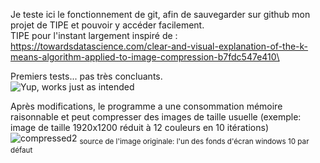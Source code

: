Je teste ici le fonctionnement de git, afin de sauvegarder sur github mon projet de TIPE et pouvoir y accéder facilement.\
TIPE pour l'instant largement inspiré de : https://towardsdatascience.com/clear-and-visual-explanation-of-the-k-means-algorithm-applied-to-image-compression-b7fdc547e410\

Premiers tests... pas très concluants.\
![Yup, works just as intended](https://github.com/mrtatou/Test/assets/100464038/2a1ff18d-c39e-44af-9d04-802d3a3e62d6)

Après modifications, le programme a une consommation mémoire raisonnable et peut compresser des images de taille usuelle (exemple: image de taille 1920x1200 réduit à 12 couleurs en 10 itérations)\
![compressed2](https://github.com/mrtatou/Test/assets/100464038/4eb6c8de-8bbd-44ec-a384-014009a4c3c8)
<sub>source de l'image originale: l'un des fonds d'écran windows 10 par défaut</sub>
